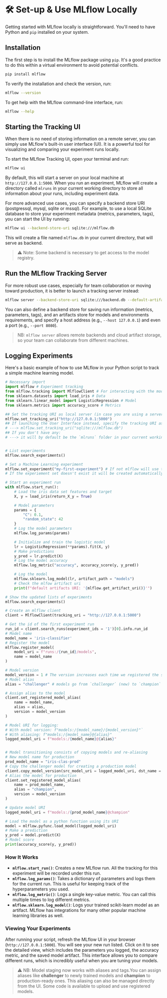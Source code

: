 # 🛠️  Set-up & Use MLflow Locally

Getting started with MLflow locally is straightforward. You'll need to have Python and `pip` installed on your system.

## Installation

The first step is to install the MLflow package using `pip`. It's a good practice to do this within a virtual environment to avoid potential conflicts.

```sh
pip install mlflow
```

To verify the installation and check the version, run:

```sh
mlflow --version
```

To get help with the MLflow command-line interface, run:
```sh
mlflow --help
```

## Starting the Tracking UI

When there is no need of storing information on a remote server, you can simply use MLflow's built-in user interface (UI). It is a powerful tool for visualizing and comparing your experiment runs locally. 

To start the MLflow Tracking UI, open your terminal and run:
```sh
mlflow ui
```

By default, this will start a server on your local machine at `http://127.0.0.1:5000`. When you run an experiment, MLflow will create a directory called `mlruns` in your current working directory to store all information about your runs, including experiment data.

For more advanced use cases, you can specify a backend store URI (postgressql, mysql, sqlite or mssql). For example, to use a local SQLite database to store your experiment metadata (metrics, parameters, tags), you can start the UI by running:

```bash
mlflow ui --backend-store-uri sqlite:///mlflow.db 
```

This will create a file named `mlflow.db` in your current directory, that will serve as backend.

> ⚠️ Note: Some backend is necessary to get access to the model registry.

## Run the MLflow Tracking Server
For more robust use cases, especially for team collaboration or moving toward production, it is better to launch a tracking server instead:
```sh
mlflow server --backend-store-uri sqlite:///backend.db --default-artifact-root ./artifacts_local
```
You can also define a backend store for saving run information (metrics, parameters, tags), and an artifacts store for models and environments requirements, and specify a host address (e.g., `--host 127.0.0.1`) and even a port (e.g., `--port 8080`).

> NB: `mlflow server` allows remote backends and cloud artifact storage, so your team can collaborate from different machines.


## Logging Experiments

Here's a basic example of how to use MLflow in your Python script to track a simple machine learning model.

```python
# Necessary import
import mlflow # Experiment tracking
from mlflow.tracking import MlflowClient # For interacting with the model registry
from sklearn.datasets import load_iris # Data
from sklearn.linear_model import LogisticRegression # Model
from sklearn.metrics import accuracy_score # Metrics

## Set the tracking URI as local server (in case you are using a server)
mlflow.set_tracking_uri("http://127.0.0.1:5000")
## If launching the User Interface instead, specify the tracking URI as your backend store if you have one
# ---> mlflow.set_tracking_uri("sqlite:///mlflow.db")
## If you don't have any:
# ---> it will by default be the `mlruns` folder in your current working directory


# List experiments
mlflow.search_experiments()

# Set a Machine Learning experiment
mlflow.set_experiment("my-first-experiment") # If not mlflow will use the default one
# If the experiement set doesn't exist it will be created automatically

# Start an experiment run 
with mlflow.start_run():
    # Load the iris data set features and target
    X, y = load_iris(return_X_y = True)

    # Model parameters
    params = {
        "C": 0.1,
        "random_state": 42
    }
    # Log the model parameters
    mlflow.log_params(params)

    # Initialize and train the logistic model
    lr = LogisticRegression(**params).fit(X, y)
    # Make predictions
    y_pred = lr.predict(X)
    # Log the model accuracy
    mlflow.log_metric("accuracy", accuracy_score(y, y_pred))

    # Log the model
    mlflow.sklearn.log_model(lr, artifact_path = "models")
    # Check the mlfow artifact uri
    print(f"default artifacts URI: '{mlflow.get_artifact_uri()}'")

# Show the updated lists of experiments
mlflow.search_experiments()

# Create an mlflow client
client = MlflowClient(tracking_uri = "http://127.0.0.1:5000")

# Get the id of the first experiment run
run_id = client.search_runs(experiment_ids = '1')[0].info.run_id
# Model name
model_name = 'iris-classifier'
# Register the model
mlflow.register_model(
    model_uri = f"runs:/{run_id}/models", 
    name = model_name
)

# Model version
model_version = 1 # The version increases each time we registered the same model and should be adjusted acccordingly
# Model alias
alias = "challenger" # models go from `challenger` (new) to `champion` (in production)

# Assign alias to the model
client.set_registered_model_alias(
    name = model_name,
    alias = alias,
    version = model_version
)

# Model URI for logging:
# With model version: f"models:/{model_name}/{model_version}"`
# With aliasing: f"models:/{model_name}@{alias}"
logged_model_uri = f"models:/{model_name}@{alias}"


# Model transitioning consists of copying models and re-aliasing
# New model name for production
prod_model_name = "iris-clas-prod"
# Copy the challenger model for creating a production model
client.copy_model_version(src_model_uri = logged_model_uri, dst_name = prod_model_name)
# Alias the model for production
client.set_registered_model_alias(
    name = prod_model_name,
    alias = "champion",
    version = model_version
)

# Update model URI
logged_model_uri = f"models:/{prod_model_name}@champion"

# Load the model as a python function using its URI
model = mlflow.pyfunc.load_model(logged_model_uri)
# Make a prediction
y_pred = model.predict(X)
# Model score
print(accuracy_score(y, y_pred))
```

### How It Works

* **`mlflow.start_run()`**: Creates a new MLflow run. All the tracking for this experiment will be recorded under this run.
* **`mlflow.log_params()`**: Takes a dictionary of parameters and logs them for the current run. This is useful for keeping track of the hyperparameters you used.
* **`mlflow.log_metric()`**: Logs a single key-value metric. You can call this multiple times to log different metrics.
* **`mlflow.sklearn.log_model()`**: Logs your trained scikit-learn model as an artifact. MLflow has integrations for many other popular machine learning libraries as well.

### Viewing Your Experiments

After running your script, refresh the MLflow UI in your browser (`http://127.0.0.1:5000`). You will see your new run listed. Click on it to see the detailed view, which includes the parameters you logged, the accuracy metric, and the saved model artifact. This interface allows you to compare different runs, which is incredibly useful when you are tuning your models. 

> ⚠️ NB: Model staging now works with aliases and tags.You can assign aliases like **challenger** to newly trained models and **champion** to production-ready ones. This aliasing can also be managed directly from the UI. Some code is available to upload and use registered models.